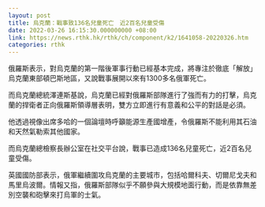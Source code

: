 ```yaml
---
layout: post
title: 烏克蘭：戰事致136名兒童死亡　近2百名兒童受傷
date: 2022-03-26 16:15:30.000000000 +08:00
link: https://news.rthk.hk/rthk/ch/component/k2/1641058-20220326.htm
categories: rthk
---
```


俄羅斯表示，對烏克蘭的第一階後軍事行動已經基本完成，將專注於徹底「解放」烏克蘭東部頓巴斯地區，又說戰事展開以來有1300多名俄軍死亡。

而烏克蘭總統澤連斯基說，烏克蘭已經對俄羅斯部隊進行了強而有力的打擊，烏克蘭的捍衛者正向俄羅斯領導層表明，雙方立即進行有意義和公平的對話是必須。

他透過視像出席多哈的一個論壇時呼籲能源生產國增產，令俄羅斯不能利用其石油和天然氣勒索其他國家。

而烏克蘭總檢察長辦公室在社交平台說，戰事已造成136名兒童死亡，近2百名兒童受傷。

英國國防部表示，俄軍繼續圍攻烏克蘭的主要城市，包括哈爾科夫、切爾尼戈夫和馬里烏波爾。情報又指，俄羅斯部隊似乎不願參與大規模地面行動，而是依靠無差別空襲和砲擊來打烏軍的士氣。
